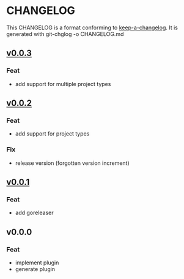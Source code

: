 
# CHANGELOG

This CHANGELOG is a format conforming to [keep-a-changelog](https://github.com/olivierlacan/keep-a-changelog). 
It is generated with git-chglog -o CHANGELOG.md


<a name="v0.0.3"></a>
## [v0.0.3](https://gitlab.com/cestus/fabricator/fabricator-generate-project-go/compare/v0.0.2...v0.0.3) 

### Feat

* add support for multiple project types


<a name="v0.0.2"></a>
## [v0.0.2](https://gitlab.com/cestus/fabricator/fabricator-generate-project-go/compare/v0.0.1...v0.0.2) 

### Feat

* add support for project types

### Fix

* release version (forgotten version increment)


<a name="v0.0.1"></a>
## [v0.0.1](https://gitlab.com/cestus/fabricator/fabricator-generate-project-go/compare/v0.0.0...v0.0.1) 

### Feat

* add goreleaser


<a name="v0.0.0"></a>
## v0.0.0 

### Feat

* implement plugin
* generate plugin

